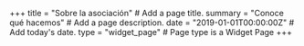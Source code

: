 +++
title = "Sobre la asociación"  # Add a page title.
summary = "Conoce qué hacemos"  # Add a page description.
date = "2019-01-01T00:00:00Z"  # Add today's date.
type = "widget_page"  # Page type is a Widget Page
+++
